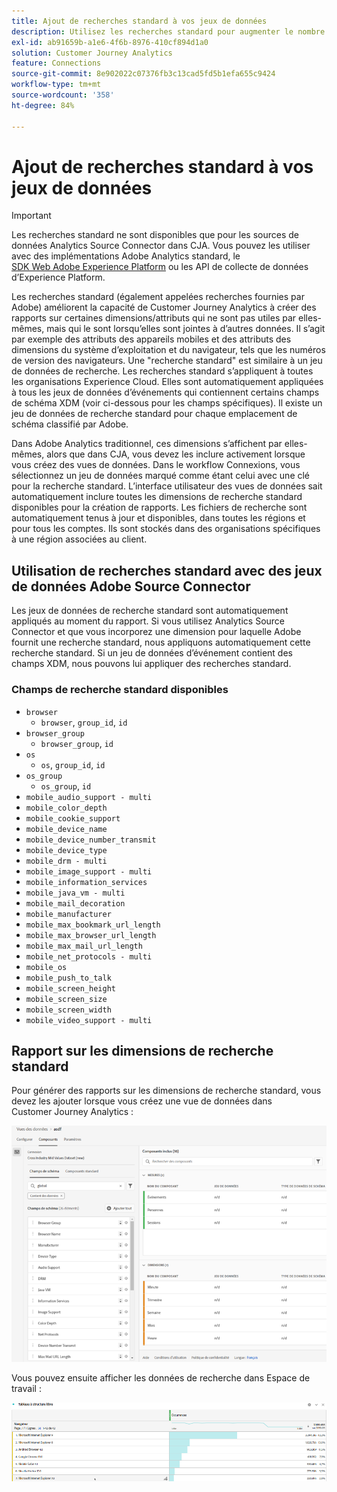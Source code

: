 ```yaml
---
title: Ajout de recherches standard à vos jeux de données
description: Utilisez les recherches standard pour augmenter le nombre de rapports avec des dimensions utiles dans Customer Journey Analytics.
exl-id: ab91659b-a1e6-4f6b-8976-410cf894d1a0
solution: Customer Journey Analytics
feature: Connections
source-git-commit: 8e902022c07376fb3c13cad5fd5b1efa655c9424
workflow-type: tm+mt
source-wordcount: '358'
ht-degree: 84%

---
```


# Ajout de recherches standard à vos jeux de données

>[!IMPORTANT]
>Les recherches standard ne sont disponibles que pour les sources de données Analytics Source Connector dans CJA. Vous pouvez les utiliser avec des implémentations Adobe Analytics standard, le [SDK Web Adobe Experience Platform](https://experienceleague.adobe.com/docs/experience-platform/edge/home.html?lang=fr) ou les API de collecte de données d’Experience Platform.

Les recherches standard (également appelées recherches fournies par Adobe) améliorent la capacité de Customer Journey Analytics à créer des rapports sur certaines dimensions/attributs qui ne sont pas utiles par elles-mêmes, mais qui le sont lorsqu’elles sont jointes à d’autres données. Il s’agit par exemple des attributs des appareils mobiles et des attributs des dimensions du système d’exploitation et du navigateur, tels que les numéros de version des navigateurs. Une &quot;recherche standard&quot; est similaire à un jeu de données de recherche. Les recherches standard s’appliquent à toutes les organisations Experience Cloud. Elles sont automatiquement appliquées à tous les jeux de données d’événements qui contiennent certains champs de schéma XDM (voir ci-dessous pour les champs spécifiques). Il existe un jeu de données de recherche standard pour chaque emplacement de schéma classifié par Adobe. 

Dans Adobe Analytics traditionnel, ces dimensions s’affichent par elles-mêmes, alors que dans CJA, vous devez les inclure activement lorsque vous créez des vues de données. Dans le workflow Connexions, vous sélectionnez un jeu de données marqué comme étant celui avec une clé pour la recherche standard. L’interface utilisateur des vues de données sait automatiquement inclure toutes les dimensions de recherche standard disponibles pour la création de rapports. Les fichiers de recherche sont automatiquement tenus à jour et disponibles, dans toutes les régions et pour tous les comptes. Ils sont stockés dans des organisations spécifiques à une région associées au client.

## Utilisation de recherches standard avec des jeux de données Adobe Source Connector

Les jeux de données de recherche standard sont automatiquement appliqués au moment du rapport. Si vous utilisez Analytics Source Connector et que vous incorporez une dimension pour laquelle Adobe fournit une recherche standard, nous appliquons automatiquement cette recherche standard. Si un jeu de données d’événement contient des champs XDM, nous pouvons lui appliquer des recherches standard.

<!--
### Specific IDs that need to be populated

The following IDs need to be populated in the specific XDM mixins for this functionality to work:

* Environment Details Mixin – device/typeID value populated - Must match Device Atlas IDs and will populate device data.
* Adobe Analytics ExperienceEvent Template Mixin or Adobe Analytics ExperienceEvent Full Extension Mixin with analytics/environment/browserIDStr and analytics/environment/operatingSystemIDStr. Both must match the Adobe IDs and  populate browser and OS data, respectively.

You need these mixins with the three IDs populated (device/typeID, environment/browserIDStr, and environment/operatingSystemIDStr). The lookup dimensions will then be pulled automatically by CJA and will be available in the Data View.

The catch here is that they can only populate those IDs today if they have a direct relationship with Device Atlas. They are Device Atlas IDs, and they provide an API to allow a customer to look them up. This is a significant hurdle, and we may just want to take the reference to this capability out of the product documentation until we have a productized way to expose the Device Atlas ID lookup functionality.
-->

### Champs de recherche standard disponibles

* `browser`
   * `browser`, `group_id`, `id`
* `browser_group`
   * `browser_group`, `id`
* `os`
   * `os`, `group_id`, `id`
* `os_group`
   * `os_group`, `id`
* `mobile_audio_support - multi`
* `mobile_color_depth`
* `mobile_cookie_support`
* `mobile_device_name`
* `mobile_device_number_transmit`
* `mobile_device_type`
* `mobile_drm - multi`
* `mobile_image_support - multi`
* `mobile_information_services`
* `mobile_java_vm - multi`
* `mobile_mail_decoration`
* `mobile_manufacturer`
* `mobile_max_bookmark_url_length`
* `mobile_max_browser_url_length`
* `mobile_max_mail_url_length`
* `mobile_net_protocols - multi`
* `mobile_os`
* `mobile_push_to_talk`
* `mobile_screen_height`
* `mobile_screen_size`
* `mobile_screen_width`
* `mobile_video_support - multi`

## Rapport sur les dimensions de recherche standard

Pour générer des rapports sur les dimensions de recherche standard, vous devez les ajouter lorsque vous créez une vue de données dans Customer Journey Analytics :

![](assets/global-lookup.png)

Vous pouvez ensuite afficher les données de recherche dans Espace de travail :

![](assets/gl-reporting.png)
